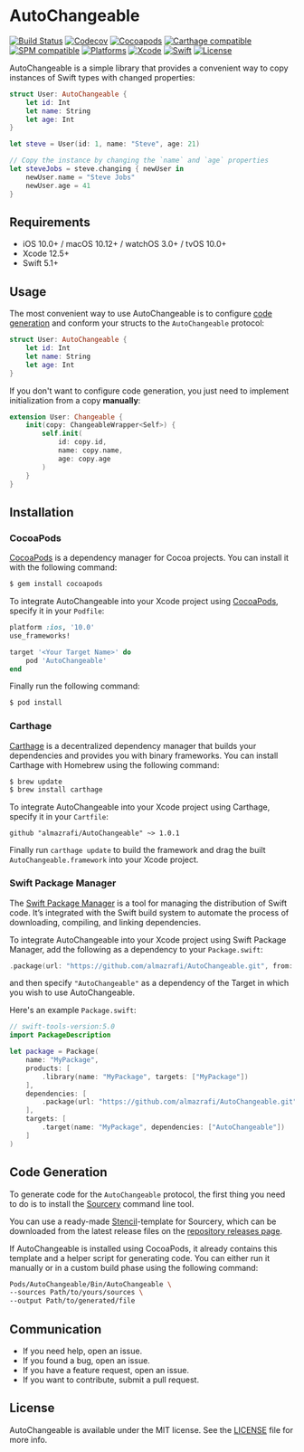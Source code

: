 # AutoChangeable
[![Build Status](https://github.com/almazrafi/AutoChangeable/workflows/CI/badge.svg?branch=main)](https://github.com/almazrafi/AutoChangeable/actions)
[![Codecov](https://codecov.io/gh/almazrafi/AutoChangeable/branch/master/graph/badge.svg)](https://codecov.io/gh/almazrafi/AutoChangeable)
[![Cocoapods](https://img.shields.io/cocoapods/v/AutoChangeable)](http://cocoapods.org/pods/AutoChangeable)
[![Carthage compatible](https://img.shields.io/badge/Carthage-Compatible-brightgreen)](https://github.com/Carthage/Carthage)
[![SPM compatible](https://img.shields.io/badge/SPM-Compatible-brightgreen.svg)](https://swift.org/package-manager/)
[![Platforms](https://img.shields.io/cocoapods/p/AutoChangeable)](https://developer.apple.com/discover/)
[![Xcode](https://img.shields.io/badge/Xcode-12-blue)](https://developer.apple.com/xcode)
[![Swift](https://img.shields.io/badge/Swift-5.1-orange)](https://swift.org)
[![License](https://img.shields.io/github/license/almazrafi/AutoChangeable)](https://opensource.org/licenses/MIT)

AutoChangeable is a simple library that provides a convenient way to copy instances of Swift types with changed properties:

```swift
struct User: AutoChangeable {
    let id: Int
    let name: String
    let age: Int
}

let steve = User(id: 1, name: "Steve", age: 21)

// Copy the instance by changing the `name` and `age` properties
let steveJobs = steve.changing { newUser in
    newUser.name = "Steve Jobs"
    newUser.age = 41
}
```

## Requirements
- iOS 10.0+ / macOS 10.12+ / watchOS 3.0+ / tvOS 10.0+
- Xcode 12.5+
- Swift 5.1+

## Usage
The most convenient way to use AutoChangeable is to configure [code generation](#code-generation)
and conform your structs to the `AutoChangeable` protocol:

```swift
struct User: AutoChangeable {
    let id: Int
    let name: String
    let age: Int
}
```

If you don't want to configure code generation,
you just need to implement initialization from a copy **manually**:

```swift
extension User: Changeable {
    init(copy: ChangeableWrapper<Self>) {
        self.init(
            id: copy.id,
            name: copy.name,
            age: copy.age
        )
    }
}
```

## Installation
### CocoaPods
[CocoaPods](http://cocoapods.org) is a dependency manager for Cocoa projects. You can install it with the following command:
```bash
$ gem install cocoapods
```

To integrate AutoChangeable into your Xcode project using [CocoaPods](http://cocoapods.org), specify it in your `Podfile`:
```ruby
platform :ios, '10.0'
use_frameworks!

target '<Your Target Name>' do
    pod 'AutoChangeable'
end
```

Finally run the following command:
```bash
$ pod install
```

### Carthage
[Carthage](https://github.com/Carthage/Carthage) is a decentralized dependency manager that builds your dependencies and provides you with binary frameworks. You can install Carthage with Homebrew using the following command:
```bash
$ brew update
$ brew install carthage
```

To integrate AutoChangeable into your Xcode project using Carthage, specify it in your `Cartfile`:
```ogdl
github "almazrafi/AutoChangeable" ~> 1.0.1
```

Finally run `carthage update` to build the framework and drag the built `AutoChangeable.framework` into your Xcode project.

### Swift Package Manager
The [Swift Package Manager](https://swift.org/package-manager/) is a tool for managing the distribution of Swift code. It’s integrated with the Swift build system to automate the process of downloading, compiling, and linking dependencies.

To integrate AutoChangeable into your Xcode project using Swift Package Manager,
add the following as a dependency to your `Package.swift`:
```swift
.package(url: "https://github.com/almazrafi/AutoChangeable.git", from: "1.0.1")
```
and then specify `"AutoChangeable"` as a dependency of the Target in which you wish to use AutoChangeable.

Here's an example `Package.swift`:
```swift
// swift-tools-version:5.0
import PackageDescription

let package = Package(
    name: "MyPackage",
    products: [
        .library(name: "MyPackage", targets: ["MyPackage"])
    ],
    dependencies: [
        .package(url: "https://github.com/almazrafi/AutoChangeable.git", from: "1.0.1")
    ],
    targets: [
        .target(name: "MyPackage", dependencies: ["AutoChangeable"])
    ]
)
```

## Code Generation
To generate code for the `AutoChangeable` protocol, the first thing you need to do
is to install the [Sourcery](https://github.com/krzysztofzablocki/Sourcery) command line tool.

You can use a ready-made [Stencil](https://github.com/stencilproject/Stencil)-template for Sourcery,
which can be downloaded from the latest release files
on the [repository releases page](https://github.com/almazrafi/AutoChangeable/releases).

If AutoChangeable is installed using CocoaPods, it already contains this template
and a helper script for generating code.
You can either run it manually or in a custom build phase using the following command:

``` sh
Pods/AutoChangeable/Bin/AutoChangeable \
--sources Path/to/yours/sources \
--output Path/to/generated/file
```

## Communication
- If you need help, open an issue.
- If you found a bug, open an issue.
- If you have a feature request, open an issue.
- If you want to contribute, submit a pull request.

## License
AutoChangeable is available under the MIT license. See the [LICENSE](LICENSE) file for more info.
